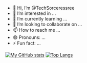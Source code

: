 - 👋 Hi, I’m @TechSorceressree
- 👀 I’m interested in ...
- 🌱 I’m currently learning ...
- 💞️ I’m looking to collaborate on ...
- 📫 How to reach me ...
- 😄 Pronouns: ...
- ⚡ Fun fact: ...

<!---
TechSorceressree/TechSorceressree is a ✨ special ✨ repository because its `README.md` (this file) appears on your GitHub profile.
You can click the Preview link to take a look at your changes.
--->

[![My GitHub stats](https://github-readme-stats.vercel.app/api?username=TechSorceressree&count_private=true&show_icons=true&theme=tokyonight)]()
[![Top Langs](https://github-readme-stats.vercel.app/api/top-langs/?username=TechSorceressree&theme=tokyonight&show_icns=true)]()



